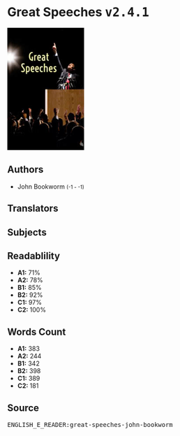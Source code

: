 # Great Speeches <kbd>v2.4.1</kbd>

![](./cover.medium.jpg "")

## Authors


 - John Bookworm <small>(-1 - -1)</small>

## Translators



## Subjects



## Readablility


 - **A1:** 71%
 - **A2:** 78%
 - **B1:** 85%
 - **B2:** 92%
 - **C1:** 97%
 - **C2:** 100%

## Words Count


 - **A1:** 383
 - **A2:** 244
 - **B1:** 342
 - **B2:** 398
 - **C1:** 389
 - **C2:** 181

## Source


<kbd>ENGLISH_E_READER:great-speeches-john-bookworm</kbd>
